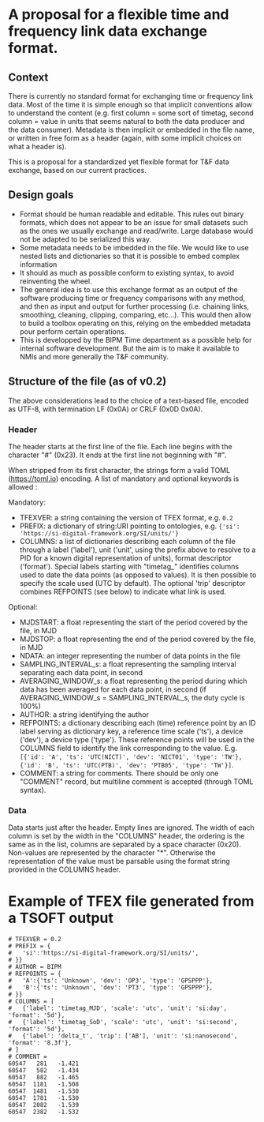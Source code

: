# A proposal for a flexible time and frequency link data exchange format.

## Context

There is currently no standard format for exchanging time or frequency link data. Most of the time it is simple enough so that implicit conventions allow to understand the content (e.g. first column = some sort of timetag, second column = value in units that seems natural to both the data producer and the data consumer). Metadata is then implicit or embedded in the file name, or written in free form as a header (again, with some implicit choices on what a header is).

This is a proposal for a standardized yet flexible format for T&F data exchange, based on our current practices.

## Design goals

- Format should be human readable and editable. This rules out binary formats, which does not appear to be an issue for small datasets such as the ones we usually exchange and read/write. Large database would not be adapted to be serialized this way.
- Some metadata needs to be imbedded in the file. We would like to use nested lists and dictionaries so that it is possible to embed complex information
- It should as much as possible conform to existing syntax, to avoid reinventing the wheel.
- The general idea is to use this exchange format as an output of the software producing time or frequency comparisons with any method, and then as input and output for further processing (i.e. chaining links, smoothing, cleaning, clipping, comparing, etc...). This would then allow to build a toolbox operating on this, relying on the embedded metadata pour perform certain operations.
- This is developped by the BIPM Time department as a possible help for internal software development. But the aim is to make it available to NMIs and more generally the T&F community.

## Structure of the file (as of v0.2)

The above considerations lead to the choice of a text-based file, encoded as UTF-8, with termination LF (0x0A) or CRLF (0x0D 0x0A). 

### Header

The header starts at the first line of the file. Each line begins with the character "\#" (0x23). It ends at the first line not beginning with "\#".

When stripped from its first character, the strings form a valid TOML (https://toml.io) encoding. A list of mandatory and optional keywords is allowed :

Mandatory:

- TFEXVER: a string containing the version of TFEX format, e.g. `0.2`
- PREFIX: a dictionary of string:URI pointing to ontologies, e.g. `{'si': 'https://si-digital-framework.org/SI/units/'}`
- COLUMNS: a list of dictionaries describing each column of the file through a label ('label'), unit ('unit', using the prefix above to resolve to a PID for a known digital representation of units), format descriptor ('format'). Special labels starting with "timetag\_" identifies columns used to date the data points (as opposed to values). It is then possible to specify the scale used (UTC by default). The optional 'trip' descriptor combines REFPOINTS (see below) to indicate what link is used.  


Optional:

- MJDSTART: a float representing the start of the period covered by the file, in MJD
- MJDSTOP: a float representing the end of the period covered by the file, in MJD
- NDATA: an integer representing the number of data points in the file
- SAMPLING\_INTERVAL\_s: a float representing the sampling interval separating each data point, in second
- AVERAGING\_WINDOW\_s: a float representing the period during which data has been averaged for each data point, in second (if AVERAGING\_WINDOW\_s = SAMPLING\_INTERVAL\_s, the duty cycle is 100%)
- AUTHOR: a string identifying the author
- REFPOINTS: a dictionary describing each (time) reference point by an ID label serving as dictionary key, a reference time scale ('ts'), a device ('dev'), a device type ('type'). These reference points will be used in the COLUMNS field to identify the link corresponding to the value. E.g. `[{'id': 'A', 'ts': 'UTC(NICT)', 'dev': 'NICT01', 'type': 'TW'},{'id': 'B', 'ts': 'UTC(PTB)', 'dev': 'PTB05', 'type': 'TW'}]`.
- COMMENT: a string for comments. There should be only one "COMMENT" record, but multiline comment is accepted (through TOML syntax).

### Data

Data starts just after the header. Empty lines are ignored. The width of each column is set by the width in the "COLUMNS" header, the ordering is the same as in the list, columns are separated by a space character (0x20). Non-values are represented by the character "\*". Otherwise the representation of the value must be parsable using the format string provided in the COLUMNS header. 

# Example of TFEX file generated from a TSOFT output

```
# TFEXVER = 0.2
# PREFIX = {
#   'si':'https://si-digital-framework.org/SI/units/',
# }}
# AUTHOR = BIPM
# REFPOINTS = {
#   'A':{'ts': 'Unknown', 'dev': 'OP3', 'type': 'GPSPPP'},
#   'B':{'ts': 'Unknown', 'dev': 'PT3', 'type': 'GPSPPP'},
# }}
# COLUMNS = [
#   {'label': 'timetag_MJD', 'scale': 'utc', 'unit': 'si:day', 'format': '5d'},
#   {'label': 'timetag_SoD', 'scale': 'utc', 'unit': 'si:second', 'format': '5d'},
#   {'label': 'delta_t', 'trip': ['AB'], 'unit': 'si:nanosecond', 'format': '8.3f'},
# ]
# COMMENT =
60547   281   -1.421
60547   582   -1.434
60547   882   -1.465
60547  1181   -1.508
60547  1481   -1.530
60547  1781   -1.530
60547  2082   -1.539
60547  2382   -1.532
```
